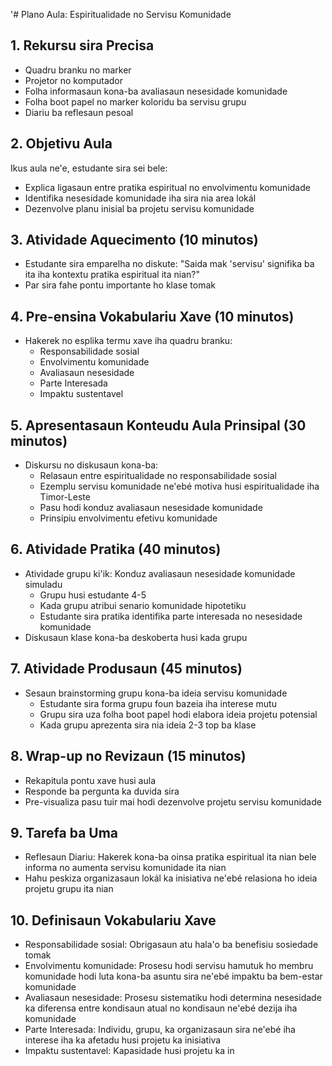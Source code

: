 '# Plano Aula: Espiritualidade no Servisu Komunidade

## 1. Rekursu sira Precisa

- Quadru branku no marker
- Projetor no komputador
- Folha informasaun kona-ba avaliasaun nesesidade komunidade
- Folha boot papel no marker koloridu ba servisu grupu
- Diariu ba reflesaun pesoal

## 2. Objetivu Aula

Ikus aula ne'e, estudante sira sei bele:
- Explica ligasaun entre pratika espiritual no envolvimentu komunidade
- Identifika nesesidade komunidade iha sira nia area lokál
- Dezenvolve planu inisial ba projetu servisu komunidade

## 3. Atividade Aquecimento (10 minutos)

- Estudante sira emparelha no diskute: "Saida mak 'servisu' signifika ba ita iha kontextu pratika espiritual ita nian?"
- Par sira fahe pontu importante ho klase tomak

## 4. Pre-ensina Vokabulariu Xave (10 minutos)

- Hakerek no esplika termu xave iha quadru branku:
  - Responsabilidade sosial
  - Envolvimentu komunidade
  - Avaliasaun nesesidade
  - Parte Interesada
  - Impaktu sustentavel

## 5. Apresentasaun Konteudu Aula Prinsipal (30 minutos)

- Diskursu no diskusaun kona-ba:
  - Relasaun entre espiritualidade no responsabilidade sosial
  - Ezemplu servisu komunidade ne'ebé motiva husi espiritualidade iha Timor-Leste
  - Pasu hodi konduz avaliasaun nesesidade komunidade
  - Prinsipiu envolvimentu efetivu komunidade

## 6. Atividade Pratika (40 minutos)

- Atividade grupu ki'ik: Konduz avaliasaun nesesidade komunidade simuladu
  - Grupu husi estudante 4-5
  - Kada grupu atribui senario komunidade hipotetiku
  - Estudante sira pratika identifika parte interesada no nesesidade komunidade
- Diskusaun klase kona-ba deskoberta husi kada grupu

## 7. Atividade Produsaun (45 minutos)

- Sesaun brainstorming grupu kona-ba ideia servisu komunidade
  - Estudante sira forma grupu foun bazeia iha interese mutu 
  - Grupu sira uza folha boot papel hodi elabora ideia projetu potensial
  - Kada grupu aprezenta sira nia ideia 2-3 top ba klase

## 8. Wrap-up no Revizaun (15 minutos)

- Rekapitula pontu xave husi aula
- Responde ba pergunta ka duvida sira
- Pre-visualiza pasu tuir mai hodi dezenvolve projetu servisu komunidade

## 9. Tarefa ba Uma

- Reflesaun Diariu: Hakerek kona-ba oinsa pratika espiritual ita nian bele informa no aumenta servisu komunidade ita nian
- Hahu peskiza organizasaun lokál ka inisiativa ne'ebé relasiona ho ideia projetu grupu ita nian

## 10. Definisaun Vokabulariu Xave

- Responsabilidade sosial: Obrigasaun atu hala'o ba benefisiu sosiedade tomak
- Envolvimentu komunidade: Prosesu hodi servisu hamutuk ho membru komunidade hodi luta kona-ba asuntu sira ne'ebé impaktu ba bem-estar komunidade
- Avaliasaun nesesidade: Prosesu sistematiku hodi determina nesesidade ka diferensa entre kondisaun atual no kondisaun ne'ebé dezija iha komunidade
- Parte Interesada: Individu, grupu, ka organizasaun sira ne'ebé iha interese iha ka afetadu husi projetu ka inisiativa
- Impaktu sustentavel: Kapasidade husi projetu ka in